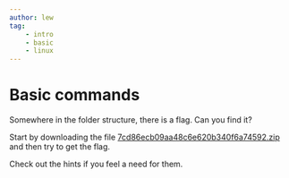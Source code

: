 ```yaml
---
author: lew
tag:
    - intro
    - basic
    - linux
---
```

Basic commands
============================

Somewhere in the folder structure, there is a flag. Can you find it?

Start by downloading the file [7cd86ecb09aa48c6e620b340f6a74592.zip](target/7cd86ecb09aa48c6e620b340f6a74592.zip) and then try to get the flag.

Check out the hints if you feel a need for them.
